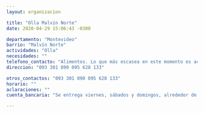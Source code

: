 ```yaml
---
layout: organizacion

title: "Olla Malvín Norte"
date: 2020-04-29 15:06:43 -0300

departamento: "Montevideo"
barrio: "Malvín Norte"
actividades: "Olla"
necesidades: ""
telefono_contacto: "Alimentos. Lo que más escasea en este momento es aceite, salsa de tomate y leche."
direccion: "093 301 890 095 628 133"

otros_contactos: "093 301 890 095 628 133"
horario: ""
aclaraciones: ""
cuenta_bancaria: "Se entrega viernes, sábados y domingos, alrededor de las 17:00"

---
```

